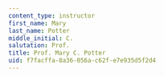 ```yaml
---
content_type: instructor
first_name: Mary
last_name: Potter
middle_initial: C.
salutation: Prof.
title: Prof. Mary C. Potter
uid: f7facffa-8a36-056a-c62f-e7e935d5f2d4
---
```

